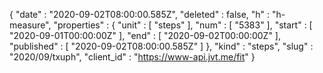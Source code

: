 {
  "date" : "2020-09-02T08:00:00.585Z",
  "deleted" : false,
  "h" : "h-measure",
  "properties" : {
    "unit" : [ "steps" ],
    "num" : [ "5383" ],
    "start" : [ "2020-09-01T00:00:00Z" ],
    "end" : [ "2020-09-02T00:00:00Z" ],
    "published" : [ "2020-09-02T08:00:00.585Z" ]
  },
  "kind" : "steps",
  "slug" : "2020/09/txuph",
  "client_id" : "https://www-api.jvt.me/fit"
}
